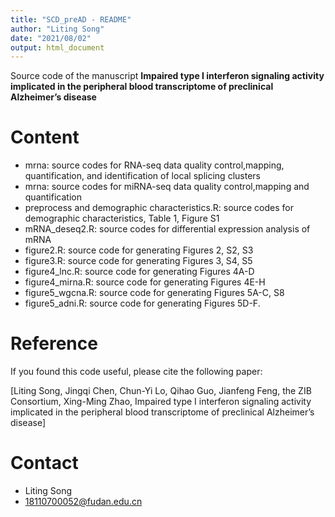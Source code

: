 ```yaml
---
title: "SCD_preAD - README"
author: "Liting Song"
date: "2021/08/02"
output: html_document
---
```



Source code of the manuscript **Impaired type I interferon signaling activity implicated in the peripheral blood transcriptome of preclinical Alzheimer’s disease**

# Content
* mrna: source codes for RNA-seq data quality control,mapping, quantification, and identification of local splicing clusters 
* mrna: source codes for miRNA-seq data quality control,mapping and quantification
* preprocess and demographic characteristics.R: source codes for demographic characteristics, Table 1, Figure S1
* mRNA_deseq2.R: source codes for differential expression analysis of mRNA
* figure2.R: source code for generating Figures 2, S2, S3
* figure3.R: source code for generating Figures 3, S4, S5
* figure4_lnc.R: source code for generating Figures 4A-D
* figure4_mirna.R: source code for generating Figures 4E-H
* figure5_wgcna.R: source code for generating Figures 5A-C, S8
* figure5_adni.R: source code for generating Figures 5D-F.

# Reference
If you found this code useful, please cite the following paper:

[Liting Song, Jingqi Chen, Chun-Yi Lo, Qihao Guo, Jianfeng Feng, the ZIB Consortium, Xing-Ming Zhao, Impaired type I interferon signaling activity implicated in the peripheral blood transcriptome of preclinical Alzheimer’s disease]


# Contact
* Liting Song
* 18110700052@fudan.edu.cn

